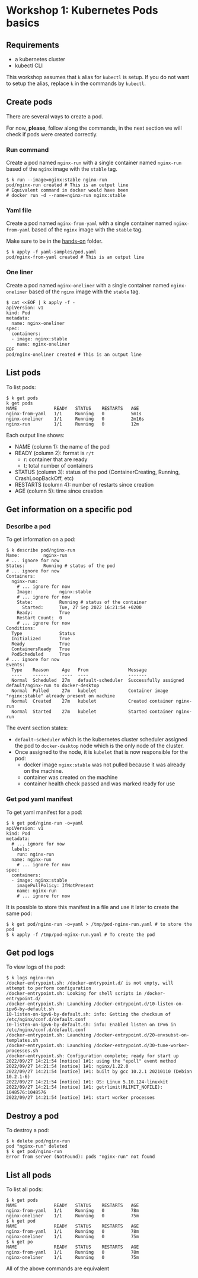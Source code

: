 # Workshop 1: Kubernetes Pods basics

## Requirements

* a kubernetes cluster
* kubectl CLI

This workshop assumes that `k` alias for `kubectl` is setup. If you do not want to setup the alias, replace `k` in the commands by `kubectl`.

## Create pods

There are several ways to create a pod. 

For now, **please**, follow along the commands, in the next section we will check if pods were created correctly.

### Run command

Create a pod named `nginx-run` with a single container named `nginx-run` based of the `nginx` image with the `stable` tag.

```console
$ k run --image=nginx:stable nginx-run
pod/nginx-run created # This is an output line
# Equivalent command in docker would have been
# docker run -d --name=nginx-run nginx:stable
```

### Yaml file

Create a pod named `nginx-from-yaml` with a single container named `nginx-from-yaml` based of the `nginx` image with the `stable` tag.

Make sure to be in the [hands-on](../hands-on/) folder.

```console
$ k apply -f yaml-samples/pod.yaml
pod/nginx-from-yaml created # This is an output line
```

### One liner

Create a pod named `nginx-oneliner` with a single container named `nginx-oneliner` based of the `nginx` image with the `stable` tag.

```console
$ cat <<EOF | k apply -f -
apiVersion: v1
kind: Pod
metadata:
  name: nginx-oneliner
spec:
  containers:
  - image: nginx:stable
    name: nginx-oneliner
EOF
pod/nginx-oneliner created # This is an output line
```

## List pods

To list pods:

```console
$ k get pods
k get pods
NAME              READY   STATUS    RESTARTS   AGE
nginx-from-yaml   1/1     Running   0          5m1s
nginx-oneliner    1/1     Running   0          2m16s
nginx-run         1/1     Running   0          12m
```

Each output line shows:

* NAME (column 1): the name of the pod
* READY (column 2): format is `r/t`
    * r: container that are ready
    * t: total number of containers
* STATUS (column 3): status of the pod (ContainerCreating, Running, CrashLoopBackOff, etc)
* RESTARTS (column 4): number of restarts since creation
* AGE (column 5): time since creation

## Get information on a specific pod

### Describe a pod

To get information on a pod:

```console
$ k describe pod/nginx-run
Name:         nginx-run
# ... ignore for now
Status:       Running # status of the pod
# ... ignore for now
Containers:
  nginx-run:
    # ... ignore for now
    Image:          nginx:stable
    # ... ignore for now
    State:          Running # status of the container
      Started:      Tue, 27 Sep 2022 16:21:54 +0200
    Ready:          True
    Restart Count:  0
    # ... ignore for now
Conditions:
  Type              Status
  Initialized       True
  Ready             True
  ContainersReady   True
  PodScheduled      True
# ... ignore for now
Events:
  Type    Reason     Age   From               Message
  ----    ------     ----  ----               -------
  Normal  Scheduled  27m   default-scheduler  Successfully assigned default/nginx-run to docker-desktop
  Normal  Pulled     27m   kubelet            Container image "nginx:stable" already present on machine
  Normal  Created    27m   kubelet            Created container nginx-run
  Normal  Started    27m   kubelet            Started container nginx-run
```

The event section states:

* `default-scheduler` which is the kubernetes cluster scheduler assigned the pod to `docker-desktop` node which is the only node of the cluster.
* Once assigned to the node, it is `kubelet` that is now responsible for the pod:
    * docker image `nginx:stable` was not pulled because it was already on the machine.
    * container was created on the machine
    * container health check passed and was marked ready for use

### Get pod yaml manifest

To get yaml manifest for a pod:

```console
$ k get pod/nginx-run -o=yaml
apiVersion: v1
kind: Pod
metadata:
  # ... ignore for now
  labels:
    run: nginx-run
  name: nginx-run
    # ... ignore for now
spec:
  containers:
  - image: nginx:stable
    imagePullPolicy: IfNotPresent
    name: nginx-run
    # ... ignore for now
```

It is possible to store this manifest in a file and use it later to create the same pod:

```console
$ k get pod/nginx-run -o=yaml > /tmp/pod-nginx-run.yaml # to store the pod
$ k apply -f /tmp/pod-nginx-run.yaml # To create the pod
```

## Get pod logs

To view logs of the pod:

```console
$ k logs nginx-run
/docker-entrypoint.sh: /docker-entrypoint.d/ is not empty, will attempt to perform configuration
/docker-entrypoint.sh: Looking for shell scripts in /docker-entrypoint.d/
/docker-entrypoint.sh: Launching /docker-entrypoint.d/10-listen-on-ipv6-by-default.sh
10-listen-on-ipv6-by-default.sh: info: Getting the checksum of /etc/nginx/conf.d/default.conf
10-listen-on-ipv6-by-default.sh: info: Enabled listen on IPv6 in /etc/nginx/conf.d/default.conf
/docker-entrypoint.sh: Launching /docker-entrypoint.d/20-envsubst-on-templates.sh
/docker-entrypoint.sh: Launching /docker-entrypoint.d/30-tune-worker-processes.sh
/docker-entrypoint.sh: Configuration complete; ready for start up
2022/09/27 14:21:54 [notice] 1#1: using the "epoll" event method
2022/09/27 14:21:54 [notice] 1#1: nginx/1.22.0
2022/09/27 14:21:54 [notice] 1#1: built by gcc 10.2.1 20210110 (Debian 10.2.1-6)
2022/09/27 14:21:54 [notice] 1#1: OS: Linux 5.10.124-linuxkit
2022/09/27 14:21:54 [notice] 1#1: getrlimit(RLIMIT_NOFILE): 1048576:1048576
2022/09/27 14:21:54 [notice] 1#1: start worker processes
```

## Destroy a pod

To destroy a pod:

```console
$ k delete pod/nginx-run
pod "nginx-run" deleted
$ k get pod/nginx-run
Error from server (NotFound): pods "nginx-run" not found
```

## List all pods

To list all pods:

```console
$ k get pods
NAME              READY   STATUS    RESTARTS   AGE
nginx-from-yaml   1/1     Running   0          78m
nginx-oneliner    1/1     Running   0          75m
$ k get pod
NAME              READY   STATUS    RESTARTS   AGE
nginx-from-yaml   1/1     Running   0          78m
nginx-oneliner    1/1     Running   0          75m
$ k get po
NAME              READY   STATUS    RESTARTS   AGE
nginx-from-yaml   1/1     Running   0          78m
nginx-oneliner    1/1     Running   0          75m
```

All of the above commands are equivalent



